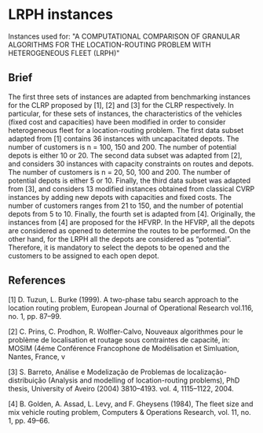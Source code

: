 # LRPH instances

Instances used for:
"A COMPUTATIONAL COMPARISON OF GRANULAR ALGORITHMS
FOR THE LOCATION-ROUTING PROBLEM WITH HETEROGENEOUS FLEET (LRPH)"

## Brief

The first three sets of instances are adapted from benchmarking instances for
the CLRP proposed by [1], [2] and [3] for the CLRP respectively. In particular,
for these sets of instances, the characteristics of the vehicles 
(fixed cost and capacities) have been modified in order to consider heterogeneous
fleet for a location-routing problem. The first data subset adapted from [1]
contains 36 instances with uncapacitated depots. The number of customers is
n = 100, 150 and 200. The number of potential depots is either 10 or 20.
The second data subset was adapted from [2], and considers 30 instances with
capacity constraints on routes and depots. The number of customers is 
n = 20, 50, 100 and 200. The number of potential depots is either 5 or 10.
Finally, the third data subset was adapted from [3], and considers 13 modified
instances obtained from classical CVRP instances by adding new depots with
capacities and fixed costs. The number of customers ranges from 21 to 150,
and the number of potential depots from 5 to 10. Finally, the fourth set is
adapted from [4]. Originally, the instances from [4] are proposed for the HFVRP.
In the HFVRP, all the depots are considered as opened to determine the routes
to be performed. On the other hand, for the LRPH all the depots are considered
as “potential”. Therefore, it is mandatory to select the depots to be opened
and the customers to be assigned to each open depot.

## References
[1]  D. Tuzun, L. Burke (1999). A two-phase tabu search approach to the location routing problem, European Journal of Operational Research vol.116, no. 1, pp. 87–99. 

[2]  C. Prins, C. Prodhon, R. Wolfler-Calvo, Nouveaux algorithmes pour le problème de localisation et routage sous contraintes de capacité, in: MOSIM (4éme Conférence Francophone de Modélisation et Simluation, Nantes, France, v

[3]  S. Barreto, Análise e Modelização de Problemas de localização-distribuição (Analysis and modelling of location-routing problems), PhD thesis, University of Aveiro (2004) 3810–4193. vol. 4, 1115–1122, 2004. 

[4]  B. Golden, A. Assad, L. Levy, and F. Gheysens (1984), The fleet size and mix vehicle routing problem, Computers & Operations Research, vol. 11, no. 1, pp. 49–66.
